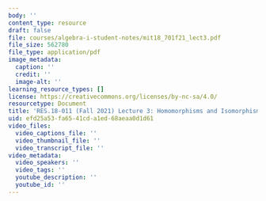 ```yaml
---
body: ''
content_type: resource
draft: false
file: courses/algebra-i-student-notes/mit18_701f21_lect3.pdf
file_size: 562780
file_type: application/pdf
image_metadata:
  caption: ''
  credit: ''
  image-alt: ''
learning_resource_types: []
license: https://creativecommons.org/licenses/by-nc-sa/4.0/
resourcetype: Document
title: 'RES.18-011 (Fall 2021) Lecture 3: Homomorphisms and Isomorphisms '
uid: efd25a53-fa65-41cd-a1ed-68aeaa0d1d61
video_files:
  video_captions_file: ''
  video_thumbnail_file: ''
  video_transcript_file: ''
video_metadata:
  video_speakers: ''
  video_tags: ''
  youtube_description: ''
  youtube_id: ''
---
```

